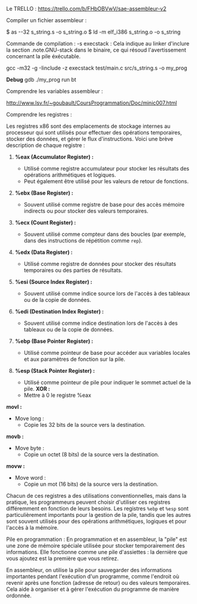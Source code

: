 Le TRELLO : https://trello.com/b/FHbOBVwV/sae-assembleur-v2

Compiler un fichier assembleur : 

$ as --32 s_string.s -o s_string.o
$ ld -m elf_i386 s_string.o -o s_string

Commande de compilation : 
-s execstack : Cela indique au linker d'inclure la section .note.GNU-stack dans le binaire, ce qui résoud l'avertissement concernant la pile éxécutable.

gcc -m32 -g -Iinclude -z execstack test/main.c src/s_string.s -o my_prog

**Debug**
gdb ./my_prog
run
bt

Comprendre les variables assembleur : 

http://www.lsv.fr/~goubault/CoursProgrammation/Doc/minic007.html

Comprendre les registres : 

Les registres x86 sont des emplacements de stockage internes au processeur qui sont utilisés pour effectuer des opérations temporaires, stocker des données, et gérer le flux d'instructions. Voici une brève description de chaque registre :

1. **%eax (Accumulator Register) :**
   - Utilisé comme registre accumulateur pour stocker les résultats des opérations arithmétiques et logiques.
   - Peut également être utilisé pour les valeurs de retour de fonctions.

2. **%ebx (Base Register) :**
   - Souvent utilisé comme registre de base pour des accès mémoire indirects ou pour stocker des valeurs temporaires.

3. **%ecx (Count Register) :**
   - Souvent utilisé comme compteur dans des boucles (par exemple, dans des instructions de répétition comme `rep`).

4. **%edx (Data Register) :**
   - Utilisé comme registre de données pour stocker des résultats temporaires ou des parties de résultats.

5. **%esi (Source Index Register) :**
   - Souvent utilisé comme indice source lors de l'accès à des tableaux ou de la copie de données.

6. **%edi (Destination Index Register) :**
   - Souvent utilisé comme indice destination lors de l'accès à des tableaux ou de la copie de données.

7. **%ebp (Base Pointer Register) :**
   - Utilisé comme pointeur de base pour accéder aux variables locales et aux paramètres de fonction sur la pile.

8. **%esp (Stack Pointer Register) :**
   - Utilisé comme pointeur de pile pour indiquer le sommet actuel de la pile.
**XOR :**
   - Mettre à 0 le registre %eax

**movl :**
   - Move long :  
     - Copie les 32 bits de la source vers la destination.

**movb :**
   - Move byte :
     - Copie un octet (8 bits) de la source vers la destination.

**movw :**
   - Move word :
     - Copie un mot (16 bits) de la source vers la destination.

Chacun de ces registres a des utilisations conventionnelles, mais dans la pratique, les programmeurs peuvent choisir d'utiliser ces registres différemment en fonction de leurs besoins. Les registres `%ebp` et `%esp` sont particulièrement importants pour la gestion de la pile, tandis que les autres sont souvent utilisés pour des opérations arithmétiques, logiques et pour l'accès à la mémoire.

Pile en programmation : 
En programmation et en assembleur, la "pile" est une zone de mémoire spéciale utilisée pour stocker temporairement des informations. Elle fonctionne comme une pile d'assiettes : la dernière que vous ajoutez est la première que vous retirez.

En assembleur, on utilise la pile pour sauvegarder des informations importantes pendant l'exécution d'un programme, comme l'endroit où revenir après une fonction (adresse de retour) ou des valeurs temporaires. Cela aide à organiser et à gérer l'exécution du programme de manière ordonnée.
